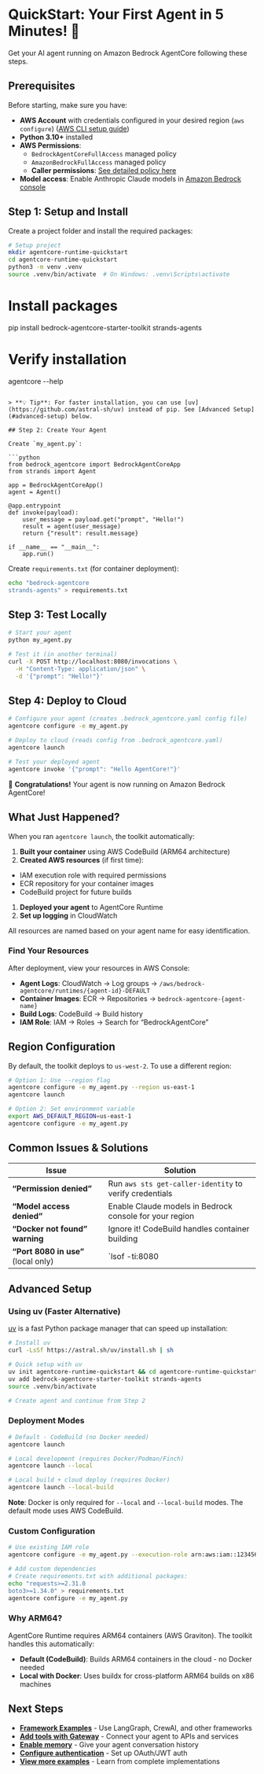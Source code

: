 # QuickStart: Your First Agent in 5 Minutes! 🚀

Get your AI agent running on Amazon Bedrock AgentCore following these steps.

## Prerequisites

Before starting, make sure you have:

- **AWS Account** with credentials configured in your desired region (`aws configure`) ([AWS CLI setup guide](https://docs.aws.amazon.com/cli/latest/userguide/cli-configure-quickstart.html))
- **Python 3.10+** installed
- **AWS Permissions**:
  - `BedrockAgentCoreFullAccess` managed policy
  - `AmazonBedrockFullAccess` managed policy
  - **Caller permissions**: [See detailed policy here](permissions.md#developercaller-permissions)
- **Model access**: Enable Anthropic Claude models in [Amazon Bedrock console](https://console.aws.amazon.com/bedrock/)

## Step 1: Setup and Install

Create a project folder and install the required packages:

```bash
# Setup project
mkdir agentcore-runtime-quickstart
cd agentcore-runtime-quickstart
python3 -m venv .venv
source .venv/bin/activate  # On Windows: .venv\Scripts\activate
```


# Install packages
pip install bedrock-agentcore-starter-toolkit strands-agents

# Verify installation
agentcore --help
```

> **💡 Tip**: For faster installation, you can use [uv](https://github.com/astral-sh/uv) instead of pip. See [Advanced Setup](#advanced-setup) below.

## Step 2: Create Your Agent

Create `my_agent.py`:

```python
from bedrock_agentcore import BedrockAgentCoreApp
from strands import Agent

app = BedrockAgentCoreApp()
agent = Agent()

@app.entrypoint
def invoke(payload):
    user_message = payload.get("prompt", "Hello!")
    result = agent(user_message)
    return {"result": result.message}

if __name__ == "__main__":
    app.run()
```

Create `requirements.txt` (for container deployment):

```bash
echo "bedrock-agentcore
strands-agents" > requirements.txt
```

## Step 3: Test Locally

```bash
# Start your agent
python my_agent.py

# Test it (in another terminal)
curl -X POST http://localhost:8080/invocations \
  -H "Content-Type: application/json" \
  -d '{"prompt": "Hello!"}'
```

## Step 4: Deploy to Cloud

```bash
# Configure your agent (creates .bedrock_agentcore.yaml config file)
agentcore configure -e my_agent.py

# Deploy to cloud (reads config from .bedrock_agentcore.yaml)
agentcore launch

# Test your deployed agent
agentcore invoke '{"prompt": "Hello AgentCore!"}'
```

🎉 **Congratulations!** Your agent is now running on Amazon Bedrock AgentCore!

## What Just Happened?

When you ran `agentcore launch`, the toolkit automatically:

1. **Built your container** using AWS CodeBuild (ARM64 architecture)
1. **Created AWS resources** (if first time):
- IAM execution role with required permissions
- ECR repository for your container images
- CodeBuild project for future builds
1. **Deployed your agent** to AgentCore Runtime
1. **Set up logging** in CloudWatch

All resources are named based on your agent name for easy identification.

### Find Your Resources

After deployment, view your resources in AWS Console:

- **Agent Logs**: CloudWatch → Log groups → `/aws/bedrock-agentcore/runtimes/{agent-id}-DEFAULT`
- **Container Images**: ECR → Repositories → `bedrock-agentcore-{agent-name}`
- **Build Logs**: CodeBuild → Build history
- **IAM Role**: IAM → Roles → Search for “BedrockAgentCore”

## Region Configuration

By default, the toolkit deploys to `us-west-2`. To use a different region:

```bash
# Option 1: Use --region flag
agentcore configure -e my_agent.py --region us-east-1
agentcore launch

# Option 2: Set environment variable
export AWS_DEFAULT_REGION=us-east-1
agentcore configure -e my_agent.py
```

## Common Issues & Solutions

|Issue                              |Solution                                               |
|-----------------------------------|-------------------------------------------------------|
|**“Permission denied”**            |Run `aws sts get-caller-identity` to verify credentials|
|**“Model access denied”**          |Enable Claude models in Bedrock console for your region|
|**“Docker not found” warning**     |Ignore it! CodeBuild handles container building        |
|**“Port 8080 in use”** (local only)|`lsof -ti:8080                                         |

## Advanced Setup

### Using uv (Faster Alternative)

[uv](https://github.com/astral-sh/uv) is a fast Python package manager that can speed up installation:

```bash
# Install uv
curl -LsSf https://astral.sh/uv/install.sh | sh

# Quick setup with uv
uv init agentcore-runtime-quickstart && cd agentcore-runtime-quickstart
uv add bedrock-agentcore-starter-toolkit strands-agents
source .venv/bin/activate

# Create agent and continue from Step 2
```

### Deployment Modes

```bash
# Default - CodeBuild (no Docker needed)
agentcore launch

# Local development (requires Docker/Podman/Finch)
agentcore launch --local

# Local build + cloud deploy (requires Docker)
agentcore launch --local-build
```

**Note**: Docker is only required for `--local` and `--local-build` modes. The default mode uses AWS CodeBuild.

### Custom Configuration

```bash
# Use existing IAM role
agentcore configure -e my_agent.py --execution-role arn:aws:iam::123456789012:role/MyRole

# Add custom dependencies
# Create requirements.txt with additional packages:
echo "requests>=2.31.0
boto3>=1.34.0" > requirements.txt
agentcore configure -e my_agent.py
```


### Why ARM64?

AgentCore Runtime requires ARM64 containers (AWS Graviton). The toolkit handles this automatically:

- **Default (CodeBuild)**: Builds ARM64 containers in the cloud - no Docker needed
- **Local with Docker**: Uses buildx for cross-platform ARM64 builds on x86 machines

## Next Steps

- **[Framework Examples](../../examples/runtime-framework-agents.md)** - Use LangGraph, CrewAI, and other frameworks
- **[Add tools with Gateway](../gateway/quickstart.md)** - Connect your agent to APIs and services
- **[Enable memory](../../examples/memory-integration.md)** - Give your agent conversation history
- **[Configure authentication](../runtime/auth.md)** - Set up OAuth/JWT auth
- **[View more examples](../../examples/README.md)** - Learn from complete implementations
